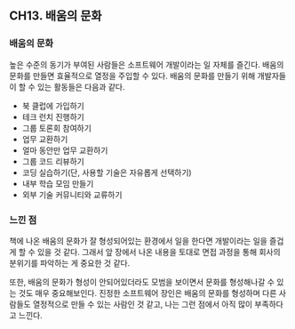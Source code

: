 ## CH13. 배움의 문화
### 배움의 문화
높은 수준의 동기가 부여된 사람들은 소프트웨어 개발이라는 일 자체를 즐긴다. 배움의 문화를 만들면 효율적으로 열정을 주입할 수 있다. 배움의 문화를 만들기 위해 개발자들이 할 수 있는 활동들은 다음과 같다.
- 북 클럽에 가입하기
- 테크 런치 진행하기
- 그룹 토론회 참여하기
- 업무 교환하기
- 얼마 동안만 업무 교환하기
- 그룹 코드 리뷰하기
- 코딩 실습하기(단, 사용할 기술은 자유롭게 선택하기)
- 내부 학습 모임 만들기
- 외부 기술 커뮤니티와 교류하기

### 느낀 점
책에 나온 배움의 문화가 잘 형성되어있는 환경에서 일을 한다면 개발이라는 일을 즐겁게 할 수 있을 것 같다. 그래서 앞 장에서 나온 내용을 토대로 면접 과정을 통해 회사의 분위기를 파악하는 게 중요한 것 같다.

또한, 배움의 문화가 형성이 안되어있더라도 모범을 보이면서 문화를 형성해나갈 수 있는 것도 매우 중요해보인다. 진정한 소프트웨어 장인은 배움의 문화를 형성하며 다른 사람들도 열정적으로 만들 수 있는 사람인 것 같고, 나는 그런 점에서 아직 많이 부족하다고 느낀다. 